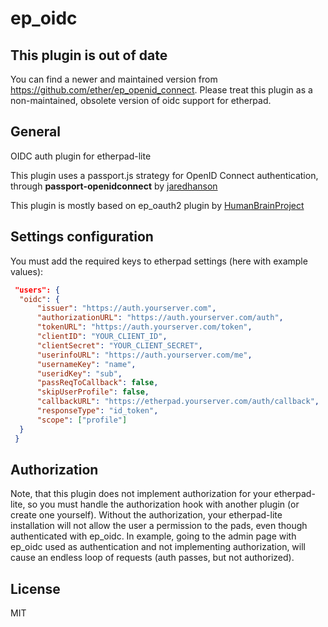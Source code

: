 ep_oidc
=======

## This plugin is out of date

You can find a newer and maintained version from https://github.com/ether/ep_openid_connect.
Please treat this plugin as a non-maintained, obsolete version of oidc support for etherpad.

## General

OIDC auth plugin for etherpad-lite

This plugin uses a passport.js strategy for OpenID Connect authentication,
through **passport-openidconnect** by [jaredhanson](https://github.com/jaredhanson/passport-openidconnect)

This plugin is mostly based on ep_oauth2 plugin by [HumanBrainProject](https://github.com/HumanBrainProject/ep_oauth2)

## Settings configuration

You must add the required keys to etherpad settings (here with example values):

``` json
 "users": {
  "oidc": {
      "issuer": "https://auth.yourserver.com",
      "authorizationURL": "https://auth.yourserver.com/auth",
      "tokenURL": "https://auth.yourserver.com/token",
      "clientID": "YOUR_CLIENT_ID",
      "clientSecret": "YOUR_CLIENT_SECRET",
      "userinfoURL": "https://auth.yourserver.com/me",
      "usernameKey": "name",
      "useridKey": "sub",
      "passReqToCallback": false,
      "skipUserProfile": false,
      "callbackURL": "https://etherpad.yourserver.com/auth/callback",
      "responseType": "id_token",
      "scope": ["profile"]
  }
 }
```
## Authorization

Note, that this plugin does not implement authorization for your etherpad-lite, 
so you must handle the authorization hook with another plugin (or create one yourself).
Without the authorization, your etherpad-lite installation will not allow the user a permission to the pads,
even though authenticated with ep_oidc. In example, going to the admin page with ep_oidc used as authentication and not implementing authorization,
will cause an endless loop of requests (auth passes, but not authorized).

## License

MIT
